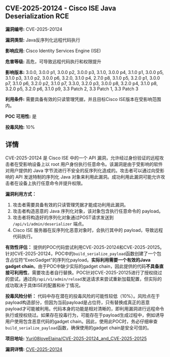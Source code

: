 ## CVE-2025-20124 - Cisco ISE Java Deserialization RCE

**漏洞编号:** CVE-2025-20124

**漏洞类型:** Java反序列化远程代码执行

**影响应用:** Cisco Identity Services Engine (ISE)

**危害等级:** 高危，可导致远程代码执行和权限提升

**影响版本:** 3.0.0, 3.0.0 p1, 3.0.0 p2, 3.0.0 p3, 3.1.0, 3.0.0 p4, 3.1.0 p1, 3.0.0 p5, 3.1.0 p3, 3.1.0 p2, 3.0.0 p6, 3.2.0, 3.1.0 p4, 2.7.0 p8, 3.1.0 p5, 3.2.0 p1, 3.0.0 p7, 3.1.0 p6, 3.2.0 p2, 3.1.0 p7, 3.3.0, 3.2.0 p3, 3.0.0 p8, 3.2.0 p4, 3.1.0 p8, 3.2.0 p5, 3.2.0 p6, 3.1.0 p9, 3.3 Patch 2, 3.3 Patch 1, 3.3 Patch 3

**利用条件:** 需要具备有效的只读管理凭据，并且目标Cisco ISE版本在受影响范围内。

**POC 可用性:** 是

**投毒风险:** 10%

## 详情

CVE-2025-20124 是 Cisco ISE 中的一个 API 漏洞，允许经过身份验证的远程攻击者在受影响设备上以 root 用户身份执行任意命令。该漏洞是由于受影响的软件对用户提供的 Java 字节流进行不安全的反序列化造成的。攻击者可以通过向受影响的 API 发送特制的序列化 Java 对象来利用此漏洞。成功利用此漏洞可能允许攻击者在设备上执行任意命令并提升权限。

**漏洞利用方式：**
1.  攻击者需要具备有效的只读管理凭据才能成功利用此漏洞。
2.  攻击者构造恶意的 Java 序列化对象，该对象包含执行任意命令的 payload。
3.  攻击者将构造好的序列化对象通过POST请求发送到 `/api/v1/admin/deserializer` 端点。
4.  Cisco ISE 服务器在反序列化恶意对象时，会执行其中的 payload，导致远程代码执行。

**有效性评估：**
提供的POC代码尝试利用CVE-2025-20124和CVE-2025-20125。针对CVE-2025-20124，POC中的`build_serialize_payload`函数创建了一个包含占位符“ExecGadget”的序列化payload。**实际利用需要一个有效的Java gadget chain**。由于POC中缺少实际的gadget chain，因此提供的代码**不具备直接可利用性**，需要攻击者自行替换。POC针对CVE-2025-20125进行了授权绕过的尝试，通过向`/api/v1/admin/reload`发送请求来尝试重新加载配置，但实际的成功取决于具体ISE的配置和补丁情况。

**投毒风险分析：**
代码中存在潜在的投毒风险的可能性较低（10%）。风险点在于payload构造部分，但因为当前payload是占位符，只有替换成真正的恶意payload才可能被利用。代码本身的功能是相对清晰的，即利用漏洞进行远程命令执行或授权绕过。如果存在投毒行为，可能存在于payload生成过程中，例如诱导用户使用包含恶意代码的gadget chain。因此，使用此POC时，务必仔细审查`build_serialize_payload`函数，确保使用的gadget chain是安全可信的。

**项目地址:** [Yuri08loveElaina/CVE-2025-20124_and_CVE-2025-20125](https://github.com/Yuri08loveElaina/CVE-2025-20124_and_CVE-2025-20125)

**漏洞详情:** [CVE-2025-20124](https://nvd.nist.gov/vuln/detail/CVE-2025-20124)